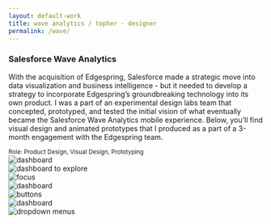 ```yaml
---
layout: default-work
title: wave analytics / topher - designer
permalink: /wave/
---
```


<section class="mw-100 mw8-ns center ph4 z-1 relative mb4 mb5-ns mt6 mt0-ns">
  <h3 class="ml0 mv0 lh-title"><b class="serif fw5 f2">Salesforce Wave Analytics</b></h3>
  <p class="f4 mh0 lh-copy mt2 mb3">
    With the acquisition of Edgespring, Salesforce made a strategic move into data visualization and business intelligence - but it needed to develop a strategy to incorporate Edgespring’s groundbreaking technology into its own product. I was a part of an experimental design labs team that concepted, prototyped, and tested the initial vision of what eventually became the Salesforce Wave Analytics mobile experience. Below, you'll find visual design and animated prototypes that I produced as a part of a 3-month engagement with the Edgespring team.
  </p>
  <small class="f5 fw7 mh0 ttu tracked silver mt0 lh-copy">Role: Product Design, Visual Design, Prototyping</small>
</section>

<section class="mw-100 mw9 center pa0 relative grid">
  <div class="w-100 grid-item load-one wave-1 contain-l cover mb4 h5 h6-m h7-l">
  </div>
</section>

<section class="mw-100 mw9 center pa0 relative grid mb0 bg-white">
  <div class="w-40-l w-50-m w-100 grid-item load-two hide-child">
    <img src="/assets/work/wave/chart-01.png" alt="dashboard" class="mw-100">
  </div>
  <div class="w-20-l w-25-m w-100 grid-item load-three hide-child">
    <img src="/assets/work/wave/dash-to-explore.gif" alt="dashboard to explore" class="mw-100">
  </div>
  <div class="w-20-l w-25-m w-100 grid-item load-four hide-child">
    <img src="/assets/work/wave/explore-focus.gif" alt="focus" class="mw-100">
  </div>
  <div class="w-40-l w-50-m w-100 grid-item load-two hide-child">
    <img src="/assets/work/wave/chart-02.png" alt="dashboard" class="mw-100">
  </div>
  <div class="w-20-l w-25-m w-100 grid-item load-six hide-child">
    <img src="/assets/work/wave/explore-drill.gif" alt="buttons" class="mw-100">
  </div>
  <div class="w-40-l w-50-m w-100 grid-item load-two hide-child">
    <img src="/assets/work/wave/chart-03.png" alt="dashboard" class="mw-100">
  </div>
  <div class="w-20-l w-25-m w-100 grid-item load-seven hide-child">
    <img src="/assets/work/wave/explore-filter-drill.gif" alt="dropdown menus" class="mw-100">
  </div>
</section>
